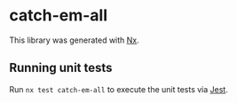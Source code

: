 # catch-em-all

This library was generated with [Nx](https://nx.dev).

## Running unit tests

Run `nx test catch-em-all` to execute the unit tests via [Jest](https://jestjs.io).
